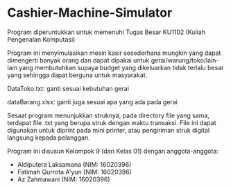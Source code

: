 # Cashier-Machine-Simulator

Program diperuntukkan untuk memenuhi Tugas Besar KU1102 (Kuliah Pengenalan Komputasi)

Program ini menyimulasikan mesin kasir sesederhana mungkin yang dapat dimengerti banyak orang dan dapat dipakai untuk gerai/warung/toko/lain-lain yang membutuhkan supaya budget yang dikeluarkan tidak terlalu besar yang sehingga dapat berguna untuk masyarakat.


DataToko.txt: ganti sesuai kebutuhan gerai

dataBarang.xlsx: ganti juga sesuai apa yang ada pada gerai

Sesaat program menunjukkan struknya, pada directory file yang sama, terdapat file .txt yang berupa struk dengan waktu transaksi. File ini dapat digunakan untuk diprint pada mini printer, atau pengiriman struk digital langsung kepada pelanggan.


Program ini disusun Kelompok 9 (dari Kelas 01) dengan anggota-anggota:
* Aldiputera Laksamana (NIM: 16020396)
* Fatimah Qurrota A'yun (NIM: 16020396)
* Az Zahmawani (NIM: 16020396)

